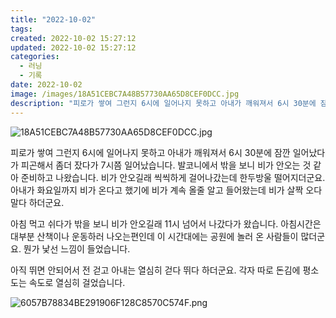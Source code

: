 ```yaml
---
title: "2022-10-02"
tags:
created: 2022-10-02 15:27:12
updated: 2022-10-02 15:27:12
categories:
  - 러닝
  - 기록
date: 2022-10-02
image: /images/18A51CEBC7A48B57730AA65D8CEF0DCC.jpg
description: "피로가 쌓여 그런지 6시에 일어나지 못하고 아내가 깨워져서 6시 30분에 잠깐 일어났다가 피곤해서 좀더 잤다가 7시쯤 일어났습니다. 발코니에서 밖을 보니 비가 안오는 것 같아 준비하고 나왔습니다. 비가 안오길래 씩씩하게 걸어나갔는데 한두방울 떨어지더군요. 아내가 화요일까지 비가 온다고 "
---
```


![18A51CEBC7A48B57730AA65D8CEF0DCC.jpg](/images/18A51CEBC7A48B57730AA65D8CEF0DCC.jpg)
 
 

피로가 쌓여 그런지 6시에 일어나지 못하고 아내가 깨워져서 6시 30분에 잠깐 일어났다가 피곤해서 좀더 잤다가 7시쯤 일어났습니다. 발코니에서 밖을 보니 비가 안오는 것 같아 준비하고 나왔습니다. 비가 안오길래 씩씩하게 걸어나갔는데 한두방울 떨어지더군요. 아내가 화요일까지 비가 온다고 했기에 비가 계속 올줄 알고 들어왔는데 비가 살짝 오다 말다 하더군요.

아침 먹고 쉬다가 밖을 보니 비가 안오길래 11시 넘어서 나갔다가 왔습니다. 아침시간은 대부분 산책이나 운동하러 나오는편인데 이 시간대에는 공원에 놀러 온 사람들이 많더군요. 뭔가 낯선 느낌이 들었습니다. 

아직 뛰면 안되어서 전 걷고 아내는 열심히 걷다 뛰다 하더군요. 각자 따로 돈김에 평소 도는 속도로 열심히 걸었습니다. 

 
 ![6057B78834BE291906F128C8570C574F.png](/images/6057B78834BE291906F128C8570C574F.png)
